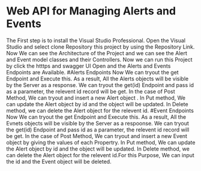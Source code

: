 # Web API for Managing Alerts and Events
The First step is to install the Visual Studio Professional.
Open the Visual Studio and select clone Repository this project by using the Repository Link.
Now We can see the Architecture of the Project and we can see the Alert and Event model classes and their Controllers.
Now we can run this Project by click the htttps and swagger UI Open and the Alerts and Events Endpoints are Available.
#Alerts Endpoints
Now We can tryout the get Endpoint and Execute this. As a result, All the Alerts objects will be visible by the Server as a response.
We can tryout the get(id) Endpoint and pass id as a parameter, the relevent id record will be get.
In the case of Post Method, We can tryout and insert a new Alert object .
In Put method, We can update the Alert object by id and the object will be updated.
In Delete method, we can delete the Alert object for the relevent id.
#Event Endpoints
Now We can tryout the get Endpoint and Execute this. As a result, All the Evnets objects will be visible by the Server as a respoonse.
We can tryout the get(id) Endpoint and pass id as a parameter, the relevent id record will be get.
In the case of Post Method, We can tryout and insert a new Event object by giving the values of each Propertry.
In Put method, We can update the Alert object by id and the object will be updated.
In Delete method, we can delete the Alert object for the relevent id.For this Purpose, We can input the id and the Event object will be deleted.
